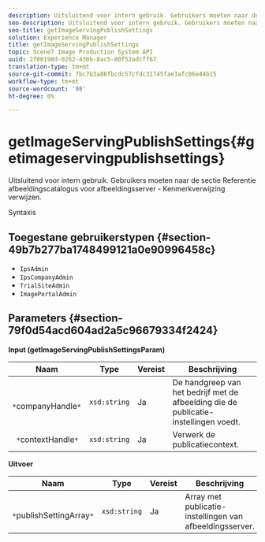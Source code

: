 ```yaml
---
description: Uitsluitend voor intern gebruik. Gebruikers moeten naar de sectie Referentie afbeeldingscatalogus voor afbeeldingsserver - Kenmerkverwijzing verwijzen.
seo-description: Uitsluitend voor intern gebruik. Gebruikers moeten naar de sectie Referentie afbeeldingscatalogus voor afbeeldingsserver - Kenmerkverwijzing verwijzen.
seo-title: getImageServingPublishSettings
solution: Experience Manager
title: getImageServingPublishSettings
topic: Scene7 Image Production System API
uuid: 2f00198d-0262-430b-8ac5-80f52adcff67
translation-type: tm+mt
source-git-commit: 7bc7b3a86fbcdc57cfdc31745fae3afc06e44b15
workflow-type: tm+mt
source-wordcount: '98'
ht-degree: 0%

---
```



# getImageServingPublishSettings{#getimageservingpublishsettings}

Uitsluitend voor intern gebruik. Gebruikers moeten naar de sectie Referentie afbeeldingscatalogus voor afbeeldingsserver - Kenmerkverwijzing verwijzen.

Syntaxis

## Toegestane gebruikerstypen {#section-49b7b277ba1748499121a0e90996458c}

* `IpsAdmin`
* `IpsCompanyAdmin`
* `TrialSiteAdmin`
* `ImagePortalAdmin`

## Parameters {#section-79f0d54acd604ad2a5c96679334f2424}

**Input (getImageServingPublishSettingsParam)**

| Naam | Type | Vereist | Beschrijving |
|---|---|---|---|
| ` *`companyHandle`*` | `xsd:string` | Ja | De handgreep van het bedrijf met de afbeelding die de publicatie-instellingen voedt. |
| ` *`contextHandle`*` | `xsd:string` | Ja | Verwerk de publicatiecontext. |

**Uitvoer**

| Naam | Type | Vereist | Beschrijving |
|---|---|---|---|
| ` *`publishSettingArray`*` | `xsd:string` | Ja | Array met publicatie-instellingen van afbeeldingsserver. |

